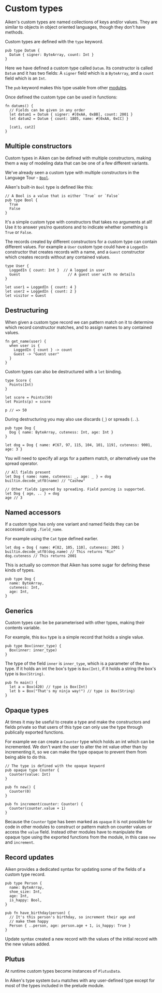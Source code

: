 # Custom types

Aiken's custom types are named collections of keys and/or values. They are
similar to objects in object oriented languages, though they don't have
methods.

Custom types are defined with the `type` keyword.

```aiken
pub type Datum {
  Datum { signer: ByteArray, count: Int }
}
```

Here we have defined a custom type called `Datum`. Its constructor is called
`Datum` and it has two fields: A `signer` field which is a `ByteArray`, and a
`count` field which is an `Int`.

The `pub` keyword makes this type usable from other [modules](./modules.md).

Once defined the custom type can be used in functions:

```aiken
fn datums() {
  // Fields can be given in any order
  let datum1 = Datum { signer: #[0xAA, 0xBB], count: 2001 }
  let datum2 = Datum { count: 1805, name: #[0xAA, 0xCC] }

  [cat1, cat2]
}
```

## Multiple constructors

Custom types in Aiken can be defined with multiple constructors, making them a
way of modeling data that can be one of a few different variants.

We've already seen a custom type with multiple constructors in the Language
Tour - [`Bool`](./bool.md).

Aiken's built-in `Bool` type is defined like this:

```aiken
// A Bool is a value that is either `True` or `False`
pub type Bool {
  True
  False
}
```

It's a simple custom type with constructors that takes no arguments at all!
Use it to answer yes/no questions and to indicate whether something is `True`
or `False`.

The records created by different constructors for a custom type can contain
different values. For example a `User` custom type could have a `LoggedIn`
constructor that creates records with a name, and a `Guest` constructor which
creates records without any contained values.

```aiken
type User {
  LoggedIn { count: Int }  // A logged in user
  Guest                      // A guest user with no details
}
```

```aiken
let user1 = LoggedIn { count: 4 }
let user2 = LoggedIn { count: 2 }
let visitor = Guest
```

## Destructuring

When given a custom type record we can pattern match on it to determine which
record constructor matches, and to assign names to any contained values.

```aiken
fn get_name(user) {
  when user is {
    LoggedIn { count } -> count
    Guest -> "Guest user"
  }
}
```

Custom types can also be destructured with a `let` binding.

```aiken
type Score {
  Points(Int)
}
```

```aiken
let score = Points(50)
let Points(p) = score

p // => 50
```

During destructuring you may also use discards (`_`) or spreads (`..`).

```aiken
pub type Dog {
  Dog { name: ByteArray, cuteness: Int, age: Int }
}

let dog = Dog { name: #[67, 97, 115, 104, 101, 119], cuteness: 9001, age: 3 }
```

You will need to specify all args for a pattern match, or alternatively use the
spread operator.

```aiken
// All fields present
let Dog { name: name, cuteness: _, age: _ } = dog
builtin.decode_utf8(name) // "Cashew"

// Other fields ignored by spreading. Field punning is supported.
let Dog { age, .. } = dog
age // 3
```

## Named accessors

If a custom type has only one variant and named fields they can be accessed
using `.field_name`.

For example using the `Cat` type defined earlier.

```aiken
let dog = Dog { name: #[82, 105, 110], cuteness: 2001 }
builtin.decode_utf8(dog.name) // This returns "Rin"
dog.cuteness // This returns 2001
```

This is actually so common that Aiken has some sugar for defining these
kinds of types.

```aiken
pub type Dog {
  name: ByteArray,
  cuteness: Int,
  age: Int,
}
```

## Generics

Custom types can be be parameterised with other types, making their contents
variable.

For example, this `Box` type is a simple record that holds a single value.

```aiken
pub type Box(inner_type) {
  Box(inner: inner_type)
}
```

The type of the field `inner` is `inner_type`, which is a parameter of the `Box`
type. If it holds an int the box's type is `Box(Int)`, if it holds a string the
box's type is `Box(String)`.

```aiken
pub fn main() {
  let a = Box(420) // type is Box(Int)
  let b = Box("That's my ninja way!") // type is Box(String)
}
```

## Opaque types

At times it may be useful to create a type and make the constructors and
fields private so that users of this type can only use the type through
publically exported functions.

For example we can create a `Counter` type which holds an int which can be
incremented. We don't want the user to alter the int value other than by
incrementing it, so we can make the type opaque to prevent them from being
able to do this.

```aiken
// The type is defined with the opaque keyword
pub opaque type Counter {
  Counter(value: Int)
}

pub fn new() {
  Counter(0)
}

pub fn increment(counter: Counter) {
  Counter(counter.value + 1)
}
```

Because the `Counter` type has been marked as `opaque` it is not possible for
code in other modules to construct or pattern match on counter values or
access the `value` field. Instead other modules have to manipulate the opaque
type using the exported functions from the module, in this case `new` and
`increment`.

## Record updates

Aiken provides a dedicated syntax for updating some of the fields of a custom
type record.

```aiken
pub type Person {
  name: ByteArray,
  shoe_size: Int,
  age: Int,
  is_happy: Bool,
}

pub fn have_birthday(person) {
  // It's this person's birthday, so increment their age and
  // make them happy
  Person { ..person, age: person.age + 1, is_happy: True }
}
```

Update syntax created a new record with the values of the initial record
with the new values added.

## Plutus

At runtime custom types become instances of `PlutusData`.

In Aiken's type system `Data` matches with any user-defined type
except for most of the types included in the prelude module.
